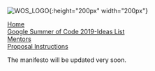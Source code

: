 ![WOS_LOGO](https://user-images.githubusercontent.com/42010556/71524553-148ae680-28f4-11ea-8fe5-3d498f80edcb.png){:height="200px" width="200px"}

[Home](https://world-of-open-source.github.io/)  
[Google Summer of Code 2019-Ideas List](ideas.md)  
[Mentors](mentors.md)  
[Proposal Instructions](application-instructions.md)

The manifesto will be updated very soon.
